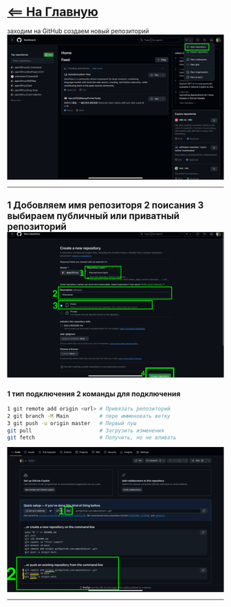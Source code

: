 # [<== На Главную](/git_info.md)

заходим на GitHub создаем новый репозиторий
![img_6](/Image/IMG_6.PNG)
___
## 1 Добовляем имя репозиторя 2 поисания 3 выбираем публичный или приватный репозиторий ![img_7](/Image/IMG_7.PNG)


### 1 тип подключения 2 команды для подключения 
```bash
1 git remote add origin <url> # Привязать репозиторий
2 git branch -M Main          # пере имменовать ветку  
3 git push -u origin master   # Первый пуш
git pull                      # Загрузить изменения
git fetch                     # Получить, но не вливать
```
![img_8](/Image/IMG_8.PNG)
___
